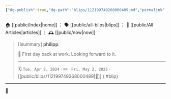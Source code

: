 ```yaml
---
{"dg-publish":true,"dg-path":"blips/112199749268000489.md","permalink":"/blips/112199749268000489/","title":"philipp on mastodon @ 2024-04-02"}
---
```



<div class="transclusion internal-embed is-loaded"><div class="markdown-embed">




🏠 [[public/Index\|home]]  ⋮ 🗣️ [[public/all-blips\|blips]] ⋮  📝 [[public/All Articles\|articles]]  ⋮ 🕰️ [[public/now\|now]]


</div></div>


> [!summary] **philipp**:
>
> 🌅 First day back at work. Looking forward to it.
> - - -
>
> 🗓️ <code>Tue, Apr 2, 2024</code>  · ✏️ <code> Fri, May 2, 2025</code>  · [[public/blips/112199749268000489\|🔗]]
{ #blip}


- - -

 👾
